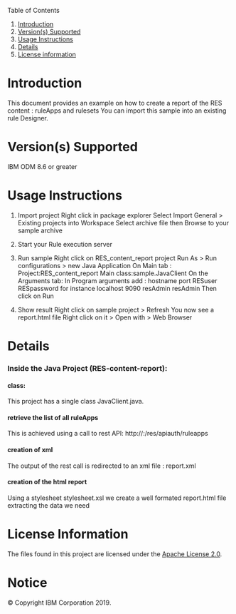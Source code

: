 Table of Contents

1. [Introduction](#intro)
2. [Version(s) Supported](#versions)
3. [Usage Instructions](#instruction)
4. [Details](#details)
5. [License information](#license)

Introduction<a name="intro"></a>
============

This document provides an example on how to create a report of the RES content : ruleApps and rulesets
You can import this sample into an existing rule Designer.

Version(s) Supported<a name="versions"></a>
====================

IBM ODM 8.6 or greater

Usage Instructions<a name="instruction"></a>
===================

1. Import project
Right click in package explorer
Select Import
General > Existing projects into Workspace
Select archive file then Browse to your sample archive

2. Start your Rule execution server

3. Run sample
Right click on RES_content_report project
Run As > Run configurations > new Java Application
On Main tab :
Project:RES_content_report
Main class:sample.JavaClient
On the Arguments tab:
In Program arguments add : hostname port RESuser RESpassword
for instance localhost 9090 resAdmin resAdmin
Then click on Run

5. Show result
Right click on sample project > Refresh
You now see a report.html file
Right click on it > Open with > Web Browser

Details<a name="details"></a>
============

### Inside the Java Project (RES-content-report):

#### class:

This project has a single class JavaClient.java.

#### retrieve the list of all ruleApps
This is achieved using a call to rest API:
http://<HOST>:<PORT>/res/apiauth/ruleapps

#### creation of xml
The output of the rest call is redirected to an xml file : report.xml

#### creation of the html report
Using a stylesheet stylesheet.xsl we create a well formated report.html file extracting the data we need

License Information<a name="license"></a>
====================
The files found in this project are licensed under the [Apache License 2.0](LICENSE).

# Notice
© Copyright IBM Corporation 2019.